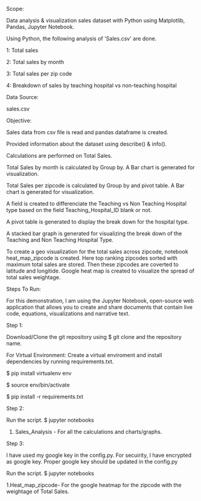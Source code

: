 

Scope:

Data analysis & visualization sales dataset with Python using Matplotlib, Pandas, Jupyter Notebook.

Using Python, the following analysis of 'Sales.csv' are done.

1: Total sales

2: Total sales by month

3: Total sales per zip code

4: Breakdown of sales by teaching hospital vs non-teaching hospital


Data Source:

sales.csv


Objective:

Sales data from csv file is read and pandas dataframe is created.

Provided information about the dataset using describe() & info().

Calculations are performed on Total Sales.

Total Sales by month is calculated by Group by. A Bar chart is generated for visualization.

Total Sales per zipcode is calculated by Group by and pivot table. A Bar chart is generated for visualization.

A field is created to differenciate the Teaching vs Non Teaching Hospital type based on the field Teaching_Hospital_ID blank or not.

A pivot table is generated to display the break down for the hospital type.

A stacked bar graph is generated for visualizing the break down of the Teaching and Non Teaching Hospital Type.

To create a geo visualization for the total sales across zipcode,  notebook heat_map_zipcode is created. Here top ranking zipcodes sorted with maximum total sales are stored. Then these zipcodes are coverted to latitude and longitide. Google heat map is created to visualize the spread of total sales weightage.


Steps To Run:


For this demonstration, I am using the Jupyter Notebook, open-source web application that allows you to create and share documents that contain live code, equations, visualizations and narrative text.


Step 1:

Download/Clone the git repository using $ git clone and the repository name.

For Virtual Environment: Create a virtual enviroment and install dependencies by running requirements.txt.

$ pip install virtualenv env

$ source env/bin/activate

$ pip install -r requirements.txt


Step 2:

Run the script.
$ jupyter notebooks

1. Sales_Analysis - For all the calculations and charts/graphs.


Step 3:

I have used my google key in the config.py. For secuirity, I have encrypted as google key. Proper google key should be updated in the config.py

Run the script.
$ jupyter notebooks

1.Heat_map_zipcode- For the google heatmap for the zipcode with the weightage of Total Sales.

